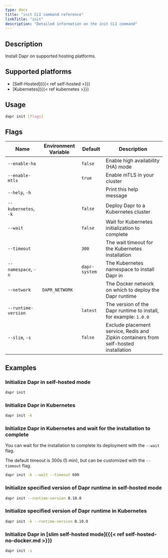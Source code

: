 ```yaml
---
type: docs
title: "init CLI command reference"
linkTitle: "init"
description: "Detailed information on the init CLI command"
---
```


## Description

Install Dapr on supported hosting platforms.

## Supported platforms

- [Self-Hosted]({{< ref self-hosted >}})
- [Kubernetes]({{< ref kubernetes >}})

## Usage
```bash
dapr init [flags]
```

## Flags

| Name | Environment Variable | Default | Description
| --- | --- | --- | --- |
| `--enable-ha` | | `false` | Enable high availability (HA) mode |
| `--enable-mtls` | | `true` | Enable mTLS in your cluster |
| `--help`, `-h` | | | Print this help message |
| `--kubernetes`, `-k` | | `false` | Deploy Dapr to a Kubernetes cluster |
| `--wait` | | `false` | Wait for Kubernetes initialization to complete |
| `--timeout` | | `300` | The wait timeout for the Kubernetes installation |
| `--namespace`, `-n` | | `dapr-system` | The Kubernetes namespace to install Dapr in |
| `--network` | `DAPR_NETWORK` | | The Docker network on which to deploy the Dapr runtime |
| `--runtime-version` | | `latest` | The version of the Dapr runtime to install, for example: `1.0.0` |
| `--slim`, `-s` | | `false` | Exclude placement service, Redis and Zipkin containers from self-hosted installation |

## Examples

### Initialize Dapr in self-hosted mode
```bash
dapr init
```

### Initialize Dapr in Kubernetes
```bash
dapr init -k
```

### Initialize Dapr in Kubernetes and wait for the installation to complete

 You can wait for the installation to complete its deployment with the `--wait` flag. 
 
 The default timeout is 300s (5 min), but can be customized with the `--timeout` flag.
```bash
dapr init -k --wait --timeout 600
```

### Initialize specified version of Dapr runtime in self-hosted mode
```bash
dapr init --runtime-version 0.10.0
```

### Initialize specified version of Dapr runtime in Kubernetes
```bash
dapr init -k --runtime-version 0.10.0
```

### Initialize Dapr in [slim self-hosted mode]({{< ref self-hosted-no-docker.md >}})
```bash
dapr init -s
```
